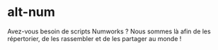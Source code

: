 # alt-num

Avez-vous besoin de scripts Numworks ? Nous sommes là afin de les répertorier, de les rassembler et de les partager au monde !
